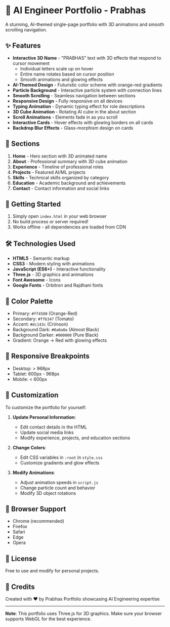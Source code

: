 # 🤖 AI Engineer Portfolio - Prabhas

A stunning, AI-themed single-page portfolio with 3D animations and smooth scrolling navigation.

## ✨ Features

- **Interactive 3D Name** - "PRABHAS" text with 3D effects that respond to cursor movement
  - Individual letters scale up on hover
  - Entire name rotates based on cursor position
  - Smooth animations and glowing effects
- **AI-Themed Design** - Futuristic color scheme with orange-red gradients
- **Particle Background** - Interactive particle system with connection lines
- **Smooth Scrolling** - Seamless navigation between sections
- **Responsive Design** - Fully responsive on all devices
- **Typing Animation** - Dynamic typing effect for role descriptions
- **3D Cube Animation** - Rotating AI cube in the about section
- **Scroll Animations** - Elements fade in as you scroll
- **Interactive Cards** - Hover effects with glowing borders on all cards
- **Backdrop Blur Effects** - Glass-morphism design on cards

## 🎨 Sections

1. **Home** - Hero section with 3D animated name
2. **About** - Professional summary with 3D cube animation
3. **Experience** - Timeline of professional roles
4. **Projects** - Featured AI/ML projects
5. **Skills** - Technical skills organized by category
6. **Education** - Academic background and achievements
7. **Contact** - Contact information and social links

## 🚀 Getting Started

1. Simply open `index.html` in your web browser
2. No build process or server required!
3. Works offline - all dependencies are loaded from CDN

## 🛠️ Technologies Used

- **HTML5** - Semantic markup
- **CSS3** - Modern styling with animations
- **JavaScript (ES6+)** - Interactive functionality
- **Three.js** - 3D graphics and animations
- **Font Awesome** - Icons
- **Google Fonts** - Orbitron and Rajdhani fonts

## 🎨 Color Palette

- Primary: `#ff4500` (Orange-Red)
- Secondary: `#ff6347` (Tomato)
- Accent: `#dc143c` (Crimson)
- Background Dark: `#0a0a0a` (Almost Black)
- Background Darker: `#000000` (Pure Black)
- Gradient: Orange → Red with glowing effects

## 📱 Responsive Breakpoints

- Desktop: > 968px
- Tablet: 600px - 968px
- Mobile: < 600px

## 🎯 Customization

To customize the portfolio for yourself:

1. **Update Personal Information**:
   - Edit contact details in the HTML
   - Update social media links
   - Modify experience, projects, and education sections

2. **Change Colors**:
   - Edit CSS variables in `:root` in `style.css`
   - Customize gradients and glow effects

3. **Modify Animations**:
   - Adjust animation speeds in `script.js`
   - Change particle count and behavior
   - Modify 3D object rotations

## 📄 Browser Support

- Chrome (recommended)
- Firefox
- Safari
- Edge
- Opera

## 📝 License

Free to use and modify for personal projects.

## 🌟 Credits

Created with ❤️ by Prabhas
Portfolio showcasing AI Engineering expertise

---

**Note**: This portfolio uses Three.js for 3D graphics. Make sure your browser supports WebGL for the best experience.

